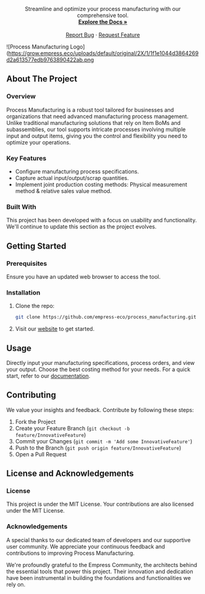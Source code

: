 <p align="center">
Streamline and optimize your process manufacturing with our comprehensive tool.
<br />
<a href="https://empress.eco/"><strong>Explore the Docs »</strong></a>
<br />
<br />
<a href="https://github.com/empress-eco/process_manufacturing/issues">Report Bug</a>
·
<a href="https://github.com/empress-eco/process_manufacturing/issues">Request Feature</a>
</p>
</div>

![Process Manufacturing Logo](https://grow.empress.eco/uploads/default/original/2X/1/1f1e1044d3864269d2a613577edb9763890422ab.png

## About The Project

### Overview
Process Manufacturing is a robust tool tailored for businesses and organizations that need advanced manufacturing process management. Unlike traditional manufacturing solutions that rely on Item BoMs and subassemblies, our tool supports intricate processes involving multiple input and output items, giving you the control and flexibility you need to optimize your operations.

### Key Features
- Configure manufacturing process specifications. 
- Capture actual input/output/scrap quantities.
- Implement joint production costing methods: Physical measurement method & relative sales value method.

### Built With
This project has been developed with a focus on usability and functionality. We'll continue to update this section as the project evolves. 

## Getting Started

### Prerequisites
Ensure you have an updated web browser to access the tool.

### Installation
1. Clone the repo:
    ```sh
    git clone https://github.com/empress-eco/process_manufacturing.git
    ```
2. Visit our [website](https://empress.eco/) to get started.

## Usage

Directly input your manufacturing specifications, process orders, and view your output. Choose the best costing method for your needs. For a quick start, refer to our [documentation](https://empress.eco/).

## Contributing

We value your insights and feedback. Contribute by following these steps:

1. Fork the Project
2. Create your Feature Branch (`git checkout -b feature/InnovativeFeature`)
3. Commit your Changes (`git commit -m 'Add some InnovativeFeature'`)
4. Push to the Branch (`git push origin feature/InnovativeFeature`)
5. Open a Pull Request

## License and Acknowledgements

### License

This project is under the MIT License. Your contributions are also licensed under the MIT License.

### Acknowledgements

A special thanks to our dedicated team of developers and our supportive user community. We appreciate your continuous feedback and contributions to improving Process Manufacturing.

We're profoundly grateful to the Empress Community, the architects behind the essential tools that power this project. Their innovation and dedication have been instrumental in building the foundations and functionalities we rely on.